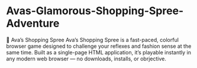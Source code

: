 # Avas-Glamorous-Shopping-Spree-Adventure
🎀 Ava’s Shopping Spree  Ava’s Shopping Spree is a fast-paced, colorful browser game designed to challenge your reflexes and fashion sense at the same time. Built as a single-page HTML application, it’s playable instantly in any modern web browser — no downloads, installs, or obrjective.
